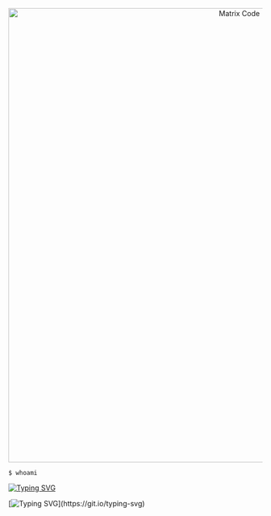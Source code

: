 <!-- Ejemplo con GIF centrado -->
<p align="center">
  <img src="https://media2.giphy.com/media/v1.Y2lkPTc5MGI3NjExYXo2and2MTJrZmtqZDA3eXpmZDd6aWdvd3Y4M2twaXg3MGFuYnB2YyZlcD12MV9pbnRlcm5hbF9naWZfYnlfaWQmY3Q9Zw/bJ4TVNYNUympPgcpem/giphy.gif" width="900" alt="Matrix Code">
</p>

`$ whoami` 

[![Typing SVG](https://readme-typing-svg.demolab.com?font=Doto&weight=600&size=30&duration=3000&pause=1000&color=BF00F7&center=true&width=600&lines=Soy+'SS3K';Soy+estudiante+autodidacta;Soy+entusiasta+de+la+tecnolog%C3%ADa)](https://git.io/typing-svg)



















[![Typing SVG](https://readme-typing-svg.herokuapp.com?font=Hack&color=2BF72D&lines=Loading+malware...;Initializing+payload...)](https://git.io/typing-svg)
